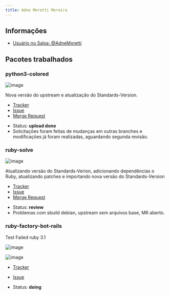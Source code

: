```yaml
---
title: Adne Moretti Moreira
---
```


## Informações

- [Usuário no Salsa: @AdneMoretti](https://salsa.debian.org/AdneMoretti)

## Pacotes trabalhados

### python3-colored

![image](https://github.com/FGA-GCES/Debian_Pacotes/assets/64036847/eba6db3d-0847-43ff-bd5c-f4004067892e)

Nova versão do upstream e atualização do Standards-Version. 

- [Tracker](https://tracker.debian.org/pkg/colored)
- [Issue](https://salsa.debian.org/debian-brasilia-team/docs/-/issues/67)
- [Merge Request](https://salsa.debian.org/python-team/packages/python-colored/-/merge_requests/1)

<!--**Sprint 1** 

- Status: **doing**
- Observações: Início do desenvolvimento do pacote.

**Sprint 2**

- Status: **in review**
- Observações: Encontrados problemas na documentação do pacote, foi necessário mudar extensão do arquivo
- README do pacote para .md e resolver problemas relacionados a commits antigos mudando o hash ao fazer importação do upstream.

**Sprint 3**--> 

- Status: **upload done**
- Solicitações foram feitas de mudanças em outras branches e modificações já foram realizadas, aguardando segunda revisão.
  
### ruby-solve

![image](https://github.com/FGA-GCES/Debian_Pacotes/assets/64036847/d17e6852-b694-489f-8528-dfcaaeb62be7)

Atualizando versão do Standards-Verion, adicionando dependências o Ruby, atualizando patches e importando nova versão do Standards-Version

- [Tracker](https://tracker.debian.org/pkg/ruby-solve)
- [Issue](https://salsa.debian.org/debian-brasilia-team/docs/-/issues/83)
- [Merge Request](https://salsa.debian.org/ruby-team/ruby-solve/-/merge_requests/1)

<!--**Sprint 2**

- Status: **doing**
- Observações: Iniciando atualizações no pacote ruby-solve;

**Sprint 3**--> 

- Status: **review**
- Problemas com sbuild debian, upstream sem arquivos base, MR aberto. 

### ruby-factory-bot-rails
Test Failed ruby 3.1

![image](https://github.com/FGA-GCES/Debian_Pacotes/assets/64036847/a53605f5-bfaa-4e72-8eed-8cb976f33a35)

![image](https://github.com/FGA-GCES/Debian_Pacotes/assets/64036847/e838615c-63ed-41d9-bf13-c412cb7314ff)

- [Tracker](https://tracker.debian.org/pkg/ruby-factory-bot-rails)
- [Issue](https://salsa.debian.org/debian-brasilia-team/docs/-/issues/119)
  
- Status: **doing**
